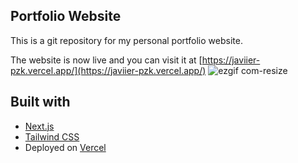 ## Portfolio Website
This is a git repository for my personal portfolio website.

The website is now live and you can visit it at [https://javiier-pzk.vercel.app/](https://javiier-pzk.vercel.app/)
![ezgif com-resize](https://user-images.githubusercontent.com/85099754/236535272-c2b31db9-6fe7-4fbe-846e-777720b528c6.gif)




## Built with
* [Next.js](https://nextjs.org/)
* [Tailwind CSS](https://tailwindcss.com/)
* Deployed on [Vercel](https://vercel.com)
